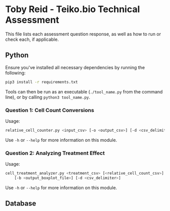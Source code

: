 # Toby Reid - Teiko.bio Technical Assessment

This file lists each assessment question response, as well as how to run or check each, if
applicable.

## Python

Ensure you've installed all necessary dependencies by running the following:

```bash
pip3 install -r requirements.txt
```

Tools can then be run as an executable (`./tool_name.py` from the command line), or by calling
`python3 tool_name.py`.

### Question 1: Cell Count Conversions

Usage:

```bash
relative_cell_counter.py <input_csv> [-o <output_csv>] [-d <csv_delimiter>]
```

Use `-h` or `--help` for more information on this module.

### Question 2: Analyzing Treatment Effect

Usage:

```bash
cell_treatment_analyzer.py <treatment_csv> [<relative_cell_count_csv>] [-o <output_file>] \
    [-b <output_boxplot_file>] [-d <csv_delimiter>]
```

Use `-h` or `--help` for more information on this module.

## Database
